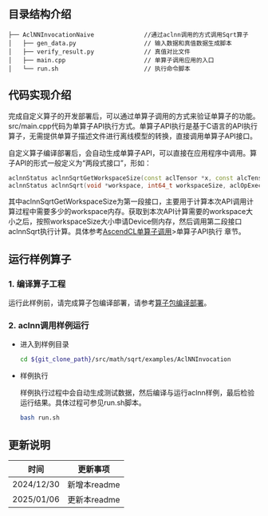 ## 目录结构介绍
``` 
├── AclNNInvocationNaive              //通过aclnn调用的方式调用Sqrt算子
│   ├── gen_data.py                   // 输入数据和真值数据生成脚本
│   ├── verify_result.py              // 真值对比文件
│   ├── main.cpp                      // 单算子调用应用的入口
│   └── run.sh                        // 执行命令脚本
``` 
## 代码实现介绍
完成自定义算子的开发部署后，可以通过单算子调用的方式来验证单算子的功能。src/main.cpp代码为单算子API执行方式。单算子API执行是基于C语言的API执行算子，无需提供单算子描述文件进行离线模型的转换，直接调用单算子API接口。    

自定义算子编译部署后，会自动生成单算子API，可以直接在应用程序中调用。算子API的形式一般定义为“两段式接口”，形如：
   ```cpp    
   aclnnStatus aclnnSqrtGetWorkspaceSize(const aclTensor *x, const alcTensor *y, uint64_t workspaceSize, aclOpExecutor **executor);
   aclnnStatus aclnnSqrt(void *workspace, int64_t workspaceSize, aclOpExecutor **executor, aclrtStream stream);
   ```
其中aclnnSqrtGetWorkspaceSize为第一段接口，主要用于计算本次API调用计算过程中需要多少的workspace内存。获取到本次API计算需要的workspace大小之后，按照workspaceSize大小申请Device侧内存，然后调用第二段接口aclnnSqrt执行计算。具体参考[AscendCL单算子调用](https://hiascend.com/document/redirect/CannCommunityAscendCInVorkSingleOp)>单算子API执行 章节。

## 运行样例算子
### 1.&nbsp;编译算子工程
运行此样例前，请完成算子包编译部署，请参考[算子包编译部署](../../README.md#算子包编译部署)。

### 2.&nbsp;aclnn调用样例运行

  - 进入到样例目录

    ```bash
    cd ${git_clone_path}/src/math/sqrt/examples/AclNNInvocation
    ```
  - 样例执行    

    样例执行过程中会自动生成测试数据，然后编译与运行aclnn样例，最后检验运行结果。具体过程可参见run.sh脚本。

    ```bash
    bash run.sh
    ```

## 更新说明
| 时间 | 更新事项 |
|----|------|
| 2024/12/30 | 新增本readme |
| 2025/01/06 | 更新本readme |